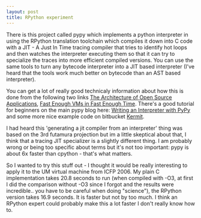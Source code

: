 ```yaml
---
layout: post
title: RPython experiment
---
```


There is this project called pypy which implements a python interpreter in using the RPython translation toolchain which compiles it down into C code with a JIT - A Just In Time tracing compiler that tries to identify hot loops and then watches the interpreter executing them so that it can try to specialize the traces into more efficient compiled versions. You can use the same tools to turn any bytecode interpreter into a JIT based interpreter (I've heard that the tools work much better on bytecode than an AST based interpreter).

You can get a lot of really good technicaly information about how this is done from the following two links <a href="http://www.aosabook.org/en/pypy.html">The Architecture of Open Source Applications</a>,
<a href="http://tratt.net/laurie/blog/entries/fast_enough_vms_in_fast_enough_time">Fast Enough VMs in Fast Enough Time</a>. There's a good tutorial for beginners on the main pypy blog here: <a href="http://morepypy.blogspot.co.uk/2011/04/tutorial-writing-interpreter-with-pypy.html">Writing an Interpreter with PyPy</a> and some more nice example code on bitbucket <a href="https://bitbucket.org/pypy/example-interpreter">Kermit</a>.

I had heard this 'generating a jit compiler from an interpreter' thing was based on the 3rd futamura projection but im a little skeptical about that, I think that a tracing JIT specializer is a slightly different thing. I am probably wrong or being too specific about terms but it's not too important: pypy is about 6x faster than cpython - that's what matters.

So I wanted to try this stuff out - I thought it would be really interesting to apply it to the UM virtual machine from ICFP 2006. My plain C implementation takes 20.8 seconds to run (when compiled with -O3, at first I did the comparison without -O3 since I forgot and the results were incredible.. you have to be careful when doing "science"), the RPython version takes 16.9 seconds. It is faster but not by too much. I think an RPython expert could probably make this a lot faster I don't really know how to.

